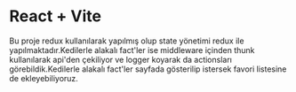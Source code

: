# React + Vite

Bu proje redux kullanılarak yapılmış olup state yönetimi redux ile yapılmaktadır.Kedilerle alakalı fact'ler ise middleware içinden thunk kullanılarak api'den çekiliyor ve logger koyarak da actionsları görebildik.Kedilerle alakalı fact'ler sayfada gösterilip istersek favori listesine de ekleyebiliyoruz.


